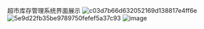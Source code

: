 超市库存管理系统界面展示
![c03d7b66d632052169d138817e4ff6e](https://github.com/user-attachments/assets/4b84884c-5245-453f-b73a-42564723b681)
![5e9d22fb35be9789750fefef5a37c93](https://github.com/user-attachments/assets/bd017dbf-c9c1-45ba-ab31-61c7db558ecf)
![image](https://github.com/user-attachments/assets/158f6b24-20ba-4192-96b2-e4b3bbef76da)
